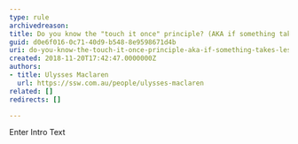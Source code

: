 ```yaml
---
type: rule
archivedreason: 
title: Do you know the "touch it once" principle? (AKA if something takes less than 5 minutes, do it immediately)
guid: d0e6f016-0c71-40d9-b548-8e9598671d4b
uri: do-you-know-the-touch-it-once-principle-aka-if-something-takes-less-than-5-minutes-do-it-immediately
created: 2018-11-20T17:42:47.0000000Z
authors:
- title: Ulysses Maclaren
  url: https://ssw.com.au/people/ulysses-maclaren
related: []
redirects: []

---
```



Enter Intro Text
<br><excerpt class='endintro'></excerpt><br>



